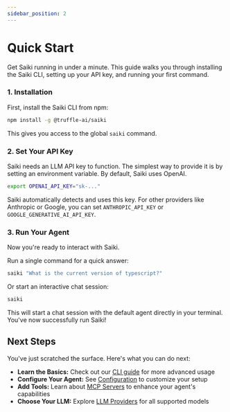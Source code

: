 ```yaml
---
sidebar_position: 2
---
```


# Quick Start

Get Saiki running in under a minute. This guide walks you through installing the Saiki CLI, setting up your API key, and running your first command.

### 1. Installation

First, install the Saiki CLI from npm:

```bash
npm install -g @truffle-ai/saiki
```

This gives you access to the global `saiki` command.

### 2. Set Your API Key

Saiki needs an LLM API key to function. The simplest way to provide it is by setting an environment variable. By default, Saiki uses OpenAI.

```bash
export OPENAI_API_KEY="sk-..."
```

Saiki automatically detects and uses this key. For other providers like Anthropic or Google, you can set `ANTHROPIC_API_KEY` or `GOOGLE_GENERATIVE_AI_API_KEY`.

### 3. Run Your Agent

Now you're ready to interact with Saiki.

Run a single command for a quick answer:
```bash
saiki "What is the current version of typescript?"
```

Or start an interactive chat session:
```bash
saiki
```
This will start a chat session with the default agent directly in your terminal. You've now successfully run Saiki!

## Next Steps

You've just scratched the surface. Here's what you can do next:

- **Learn the Basics:** Check out our [CLI guide](../guides/cli) for more advanced usage
- **Configure Your Agent:** See [Configuration](../guides/configuring-saiki/overview) to customize your setup
- **Add Tools:** Learn about [MCP Servers](../guides/configuring-saiki/mcpServers) to enhance your agent's capabilities
- **Choose Your LLM:** Explore [LLM Providers](../guides/configuring-saiki/llm/providers) for all supported models 